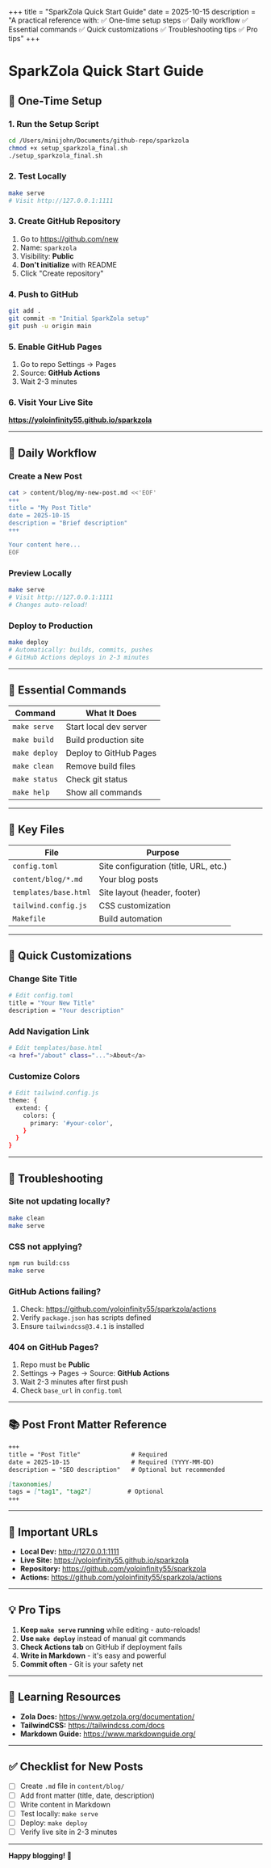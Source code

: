 +++
title = "SparkZola Quick Start Guide"
date = 2025-10-15
description = "A practical reference with: ✅ One-time setup steps ✅ Daily workflow ✅ Essential commands ✅ Quick customizations ✅ Troubleshooting tips ✅ Pro tips"
+++

# SparkZola Quick Start Guide

## 🚀 One-Time Setup

### 1. Run the Setup Script
```bash
cd /Users/minijohn/Documents/github-repo/sparkzola
chmod +x setup_sparkzola_final.sh
./setup_sparkzola_final.sh
```

### 2. Test Locally
```bash
make serve
# Visit http://127.0.0.1:1111
```

### 3. Create GitHub Repository
1. Go to https://github.com/new
2. Name: `sparkzola`
3. Visibility: **Public**
4. **Don't initialize** with README
5. Click "Create repository"

### 4. Push to GitHub
```bash
git add .
git commit -m "Initial SparkZola setup"
git push -u origin main
```

### 5. Enable GitHub Pages
1. Go to repo Settings → Pages
2. Source: **GitHub Actions**
3. Wait 2-3 minutes

### 6. Visit Your Live Site
**https://yoloinfinity55.github.io/sparkzola**

---

## 📝 Daily Workflow

### Create a New Post
```bash
cat > content/blog/my-new-post.md <<'EOF'
+++
title = "My Post Title"
date = 2025-10-15
description = "Brief description"
+++

Your content here...
EOF
```

### Preview Locally
```bash
make serve
# Visit http://127.0.0.1:1111
# Changes auto-reload!
```

### Deploy to Production
```bash
make deploy
# Automatically: builds, commits, pushes
# GitHub Actions deploys in 2-3 minutes
```

---

## 🎯 Essential Commands

| Command | What It Does |
|---------|--------------|
| `make serve` | Start local dev server |
| `make build` | Build production site |
| `make deploy` | Deploy to GitHub Pages |
| `make clean` | Remove build files |
| `make status` | Check git status |
| `make help` | Show all commands |

---

## 📁 Key Files

| File | Purpose |
|------|---------|
| `config.toml` | Site configuration (title, URL, etc.) |
| `content/blog/*.md` | Your blog posts |
| `templates/base.html` | Site layout (header, footer) |
| `tailwind.config.js` | CSS customization |
| `Makefile` | Build automation |

---

## 🎨 Quick Customizations

### Change Site Title
```bash
# Edit config.toml
title = "Your New Title"
description = "Your description"
```

### Add Navigation Link
```bash
# Edit templates/base.html
<a href="/about" class="...">About</a>
```

### Customize Colors
```bash
# Edit tailwind.config.js
theme: {
  extend: {
    colors: {
      primary: '#your-color',
    }
  }
}
```

---

## 🐛 Troubleshooting

### Site not updating locally?
```bash
make clean
make serve
```

### CSS not applying?
```bash
npm run build:css
make serve
```

### GitHub Actions failing?
1. Check: https://github.com/yoloinfinity55/sparkzola/actions
2. Verify `package.json` has scripts defined
3. Ensure `tailwindcss@3.4.1` is installed

### 404 on GitHub Pages?
1. Repo must be **Public**
2. Settings → Pages → Source: **GitHub Actions**
3. Wait 2-3 minutes after first push
4. Check `base_url` in `config.toml`

---

## 📚 Post Front Matter Reference

```markdown
+++
title = "Post Title"              # Required
date = 2025-10-15                 # Required (YYYY-MM-DD)
description = "SEO description"   # Optional but recommended

[taxonomies]
tags = ["tag1", "tag2"]          # Optional
+++
```

---

## 🔗 Important URLs

- **Local Dev:** http://127.0.0.1:1111
- **Live Site:** https://yoloinfinity55.github.io/sparkzola
- **Repository:** https://github.com/yoloinfinity55/sparkzola
- **Actions:** https://github.com/yoloinfinity55/sparkzola/actions

---

## 💡 Pro Tips

1. **Keep `make serve` running** while editing - auto-reloads!
2. **Use `make deploy`** instead of manual git commands
3. **Check Actions tab** on GitHub if deployment fails
4. **Write in Markdown** - it's easy and powerful
5. **Commit often** - Git is your safety net

---

## 📖 Learning Resources

- **Zola Docs:** https://www.getzola.org/documentation/
- **TailwindCSS:** https://tailwindcss.com/docs
- **Markdown Guide:** https://www.markdownguide.org/

---

## ✅ Checklist for New Posts

- [ ] Create `.md` file in `content/blog/`
- [ ] Add front matter (title, date, description)
- [ ] Write content in Markdown
- [ ] Test locally: `make serve`
- [ ] Deploy: `make deploy`
- [ ] Verify live site in 2-3 minutes

---

**Happy blogging! 🚀**